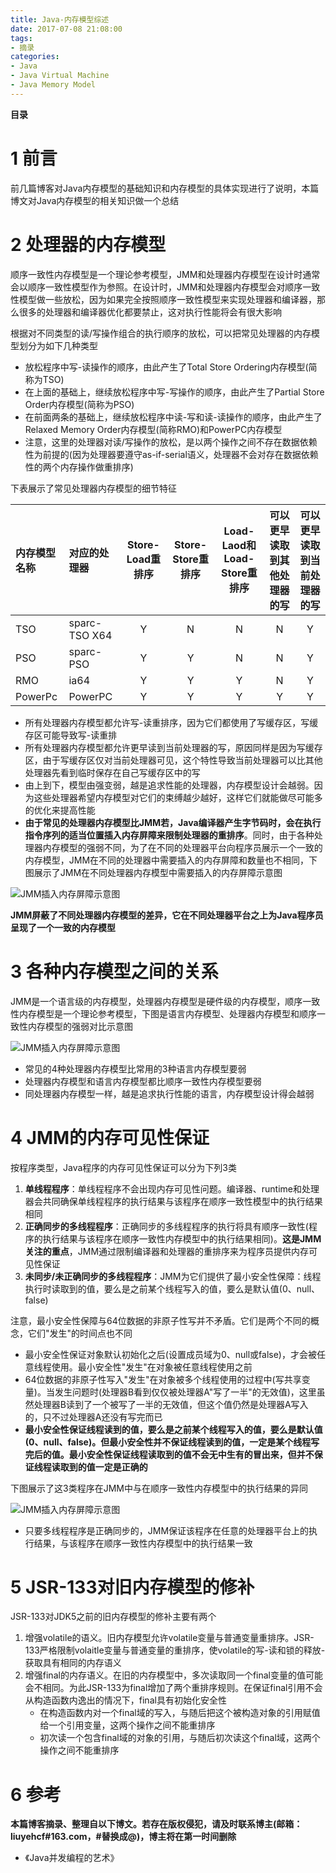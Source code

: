 ```yaml
---
title: Java-内存模型综述
date: 2017-07-08 21:08:00
tags: 
- 摘录
categories: 
- Java
- Java Virtual Machine
- Java Memory Model
---
```


__目录__

<!-- toc -->
<!--more-->

# 1 前言

前几篇博客对Java内存模型的基础知识和内存模型的具体实现进行了说明，本篇博文对Java内存模型的相关知识做一个总结

# 2 处理器的内存模型

顺序一致性内存模型是一个理论参考模型，JMM和处理器内存模型在设计时通常会以顺序一致性模型作为参照。在设计时，JMM和处理器内存模型会对顺序一致性模型做一些放松，因为如果完全按照顺序一致性模型来实现处理器和编译器，那么很多的处理器和编译器优化都要禁止，这对执行性能将会有很大影响

根据对不同类型的读/写操作组合的执行顺序的放松，可以把常见处理器的内存模型划分为如下几种类型

* 放松程序中写-读操作的顺序，由此产生了Total Store Ordering内存模型(简称为TSO)
* 在上面的基础上，继续放松程序中写-写操作的顺序，由此产生了Partial Store Order内存模型(简称为PSO)
* 在前面两条的基础上，继续放松程序中读-写和读-读操作的顺序，由此产生了Relaxed Memory Order内存模型(简称RMO)和PowerPC内存模型
* 注意，这里的处理器对读/写操作的放松，是以两个操作之间不存在数据依赖性为前提的(因为处理器要遵守as-if-serial语义，处理器不会对存在数据依赖性的两个内存操作做重排序)

下表展示了常见处理器内存模型的细节特征

| 内存模型名称 | 对应的处理器 | Store-Load重排序 | Store-Store重排序 | Load-Laod和Load-Store重排序 | 可以更早读取到其他处理器的写 | 可以更早读取到当前处理器的写 |
|:--|:--|:--:|:--:|:--:|:--:|:--:|
| TSO | sparc-TSO X64 | Y | N | N | N | Y |
| PSO | sparc-PSO | Y | Y | N | N | Y |
| RMO | ia64 | Y | Y | Y | N | Y |
| PowerPc | PowerPC | Y | Y | Y | Y | Y |

* 所有处理器内存模型都允许写-读重排序，因为它们都使用了写缓存区，写缓存区可能导致写-读重排
* 所有处理器内存模型都允许更早读到当前处理器的写，原因同样是因为写缓存区，由于写缓存区仅对当前处理器可见，这个特性导致当前处理器可以比其他处理器先看到临时保存在自己写缓存区中的写
* 由上到下，模型由强变弱，越是追求性能的处理器，内存模型设计会越弱。因为这些处理器希望内存模型对它们的束缚越少越好，这样它们就能做尽可能多的优化来提高性能
* __由于常见的处理器内存模型比JMM若，Java编译器产生字节码时，会在执行指令序列的适当位置插入内存屏障来限制处理器的重排序__。同时，由于各种处理器内存模型的强弱不同，为了在不同的处理器平台向程序员展示一个一致的内存模型，JMM在不同的处理器中需要插入的内存屏障和数量也不相同，下图展示了JMM在不同处理器内存模型中需要插入的内存屏障示意图

![JMM插入内存屏障示意图](/images/Java-内存模型综述/JMM插入内存屏障示意图.png)

__JMM屏蔽了不同处理器内存模型的差异，它在不同处理器平台之上为Java程序员呈现了一个一致的内存模型__

# 3 各种内存模型之间的关系

JMM是一个语言级的内存模型，处理器内存模型是硬件级的内存模型，顺序一致性内存模型是一个理论参考模型，下图是语言内存模型、处理器内存模型和顺序一致性内存模型的强弱对比示意图

![JMM插入内存屏障示意图](/images/Java-内存模型综述/各种CPU内存模型强弱对比示意图.png)

* 常见的4种处理器内存模型比常用的3种语言内存模型要弱
* 处理器内存模型和语言内存模型都比顺序一致性内存模型要弱
* 同处理器内存模型一样，越是追求执行性能的语言，内存模型设计得会越弱

# 4 JMM的内存可见性保证

按程序类型，Java程序的内存可见性保证可以分为下列3类

1. __单线程程序__：单线程程序不会出现内存可见性问题。编译器、runtime和处理器会共同确保单线程程序的执行结果与该程序在顺序一致性模型中的执行结果相同
1. __正确同步的多线程程序__：正确同步的多线程程序的执行将具有顺序一致性(程序的执行结果与该程序在顺序一致性内存模型中的执行结果相同)。__这是JMM关注的重点__，JMM通过限制编译器和处理器的重排序来为程序员提供内存可见性保证
1. __未同步/未正确同步的多线程程序__：JMM为它们提供了最小安全性保障：线程执行时读取到的值，要么是之前某个线程写入的值，要么是默认值(0、null、false)

注意，最小安全性保障与64位数据的非原子性写并不矛盾。它们是两个不同的概念，它们"发生"的时间点也不同

* 最小安全性保证对象默认初始化之后(设置成员域为0、null或false)，才会被任意线程使用。最小安全性"发生"在对象被任意线程使用之前
* 64位数据的非原子性写入"发生"在对象被多个线程使用的过程中(写共享变量)。当发生问题时(处理器B看到仅仅被处理器A"写了一半"的无效值)，这里虽然处理器B读到了一个被写了一半的无效值，但这个值仍然是处理器A写入的，只不过处理器A还没有写完而已
* __最小安全性保证线程读到的值，要么是之前某个线程写入的值，要么是默认值(0、null、false)。但最小安全性并不保证线程读到的值，一定是某个线程写完后的值。最小安全性保证线程读取到的值不会无中生有的冒出来，但并不保证线程读取到的值一定是正确的__

下图展示了这3类程序在JMM中与在顺序一致性内存模型中的执行结果的异同

![JMM插入内存屏障示意图](/images/Java-内存模型综述/JMM与顺序一致性模型对比示意图.png)

* 只要多线程程序是正确同步的，JMM保证该程序在任意的处理器平台上的执行结果，与该程序在顺序一致性内存模型中的执行结果一致

# 5 JSR-133对旧内存模型的修补

JSR-133对JDK5之前的旧内存模型的修补主要有两个

1. 增强volatile的语义。旧内存模型允许volatile变量与普通变量重排序。JSR-133严格限制volaitle变量与普通变量的重排序，使volatile的写-读和锁的释放-获取具有相同的内存语义
1. 增强final的内存语义。在旧的内存模型中，多次读取同一个final变量的值可能会不相同。为此JSR-133为final增加了两个重排序规则。在保证final引用不会从构造函数内逸出的情况下，final具有初始化安全性
    * 在构造函数内对一个final域的写入，与随后把这个被构造对象的引用赋值给一个引用变量，这两个操作之间不能重排序
    * 初次读一个包含final域的对象的引用，与随后初次读这个final域，这两个操作之间不能重排序

# 6 参考

__本篇博客摘录、整理自以下博文。若存在版权侵犯，请及时联系博主(邮箱：liuyehcf#163.com，#替换成@)，博主将在第一时间删除__

* 《Java并发编程的艺术》

 <!--以下这句不加，sequence不能识别，呵呵了-->
```flow
```
